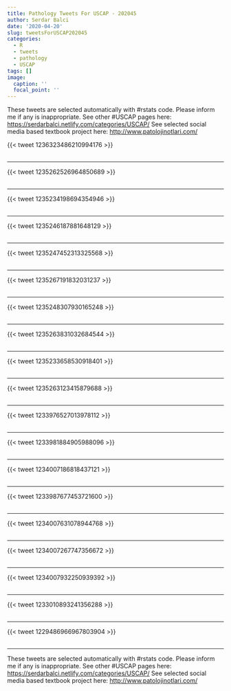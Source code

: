 ```yaml
---
title: Pathology Tweets For USCAP - 202045
author: Serdar Balci
date: '2020-04-20'
slug: tweetsForUSCAP202045
categories:
  - R
  - tweets
  - pathology
  - USCAP
tags: []
image:
  caption: ''
  focal_point: ''
---
```



These tweets are selected automatically with #rstats code. Please inform me if any is inappropriate.
See other #USCAP pages here: https://serdarbalci.netlify.com/categories/USCAP/ 
See selected social media based textbook project here: http://www.patolojinotlari.com/

{{< tweet 1236323486210994176 >}}
<br>
<br>
<hr>
{{< tweet 1235262526964850689 >}}
<br>
<br>
<hr>
{{< tweet 1235234198694354946 >}}
<br>
<br>
<hr>
{{< tweet 1235246187881648129 >}}
<br>
<br>
<hr>
{{< tweet 1235247452313325568 >}}
<br>
<br>
<hr>
{{< tweet 1235267191832031237 >}}
<br>
<br>
<hr>
{{< tweet 1235248307930165248 >}}
<br>
<br>
<hr>
{{< tweet 1235263831032684544 >}}
<br>
<br>
<hr>
{{< tweet 1235233658530918401 >}}
<br>
<br>
<hr>
{{< tweet 1235263123415879688 >}}
<br>
<br>
<hr>
{{< tweet 1233976527013978112 >}}
<br>
<br>
<hr>
{{< tweet 1233981884905988096 >}}
<br>
<br>
<hr>
{{< tweet 1234007186818437121 >}}
<br>
<br>
<hr>
{{< tweet 1233987677453721600 >}}
<br>
<br>
<hr>
{{< tweet 1234007631078944768 >}}
<br>
<br>
<hr>
{{< tweet 1234007267747356672 >}}
<br>
<br>
<hr>
{{< tweet 1234007932250939392 >}}
<br>
<br>
<hr>
{{< tweet 1233010893241356288 >}}
<br>
<br>
<hr>
{{< tweet 1229486966967803904 >}}
<br>
<br>
<hr>


These tweets are selected automatically with #rstats code. Please inform me if any is inappropriate.
See other #USCAP pages here: https://serdarbalci.netlify.com/categories/USCAP/ 
See selected social media based textbook project here: http://www.patolojinotlari.com/
